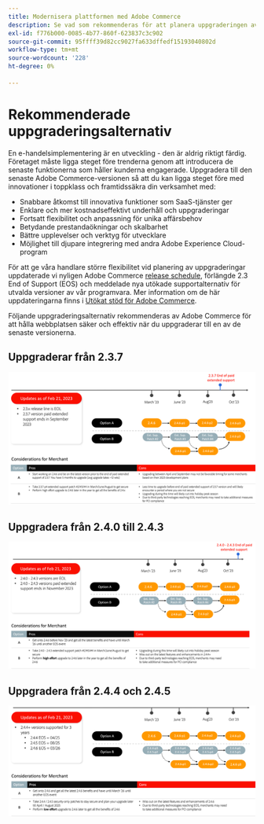 ```yaml
---
title: Modernisera plattformen med Adobe Commerce
description: Se vad som rekommenderas för att planera uppgraderingen av Adobe Commerce.
exl-id: f776b000-0085-4b77-860f-623837c3c902
source-git-commit: 95ffff39d82cc9027fa633dffedf15193040802d
workflow-type: tm+mt
source-wordcount: '228'
ht-degree: 0%

---
```


# Rekommenderade uppgraderingsalternativ

En e-handelsimplementering är en utveckling - den är aldrig riktigt färdig. Företaget måste ligga steget före trenderna genom att introducera de senaste funktionerna som håller kunderna engagerade. Uppgradera till den senaste Adobe Commerce-versionen så att du kan ligga steget före med innovationer i toppklass och framtidssäkra din verksamhet med:

- Snabbare åtkomst till innovativa funktioner som SaaS-tjänster ger
- Enklare och mer kostnadseffektivt underhåll och uppgraderingar
- Fortsatt flexibilitet och anpassning för unika affärsbehov
- Betydande prestandaökningar och skalbarhet
- Bättre upplevelser och verktyg för utvecklare
- Möjlighet till djupare integrering med andra Adobe Experience Cloud-program

För att ge våra handlare större flexibilitet vid planering av uppgraderingar uppdaterade vi nyligen Adobe Commerce [release schedule](../../release/schedule.md), förlängde 2.3 End of Support (EOS) och meddelade nya utökade supportalternativ för utvalda versioner av vår programvara. Mer information om de här uppdateringarna finns i [Utökat stöd för Adobe Commerce](https://business.adobe.com/blog/the-latest/adobe-announces-expanded-support).

Följande uppgraderingsalternativ rekommenderas av Adobe Commerce för att hålla webbplatsen säker och effektiv när du uppgraderar till en av de senaste versionerna.

## Uppgraderar från 2.3.7

![Uppgraderingssökväg från 2.3.7](../../assets/upgrade-guide/2.3.7.png)

## Uppgradera från 2.4.0 till 2.4.3

![Uppgraderingsväg från 2.4.0 till 2.4.3](../../assets/upgrade-guide/2.4.0-2.4.3.png)

## Uppgradera från 2.4.4 och 2.4.5

![Uppgraderingssökväg från 2.4.4 och 2.4.5](../../assets/upgrade-guide/2.4.4-and-2.4.5.png)
